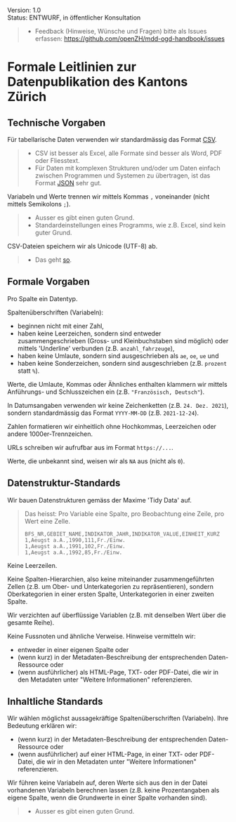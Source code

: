 
Version: 1.0 <br>
Status: ENTWURF, in öffentlicher Konsultation

> - Feedback (Hinweise, Wünsche und Fragen) bitte als Issues erfassen: https://github.com/openZH/mdd-ogd-handbook/issues


# Formale Leitlinien zur Datenpublikation des Kantons Zürich

## Technische Vorgaben

Für tabellarische Daten verwenden wir standardmässig das Format [CSV](http://opendatahandbook.org/glossary/en/terms/csv/).

> - CSV ist besser als Excel, alle Formate sind besser als Word, PDF oder Fliesstext.
> - Für Daten mit komplexen Strukturen und/oder um Daten einfach zwischen Programmen und Systemen zu übertragen, ist das Format [JSON](http://opendatahandbook.org/glossary/en/terms/json/) sehr gut.

Variabeln und Werte trennen wir mittels Kommas `,` voneinander (nicht mittels Semikolons `;`).

> - Ausser es gibt einen guten Grund.
> - Standardeinstellungen eines Programms, wie z.B. Excel, sind kein guter Grund.

CSV-Dateien speichern wir als Unicode (UTF-8) ab.

> - Das geht [so](https://github.com/openZH/mdd-ogd-handbook/blob/main/publikationsleitlinien/UTF-8-kodieren.md).

## Formale Vorgaben

Pro Spalte ein Datentyp.

Spaltenüberschriften (Variabeln):
- beginnen nicht mit einer Zahl,
- haben keine Leerzeichen, sondern sind entweder zusammengeschrieben (Gross- und Kleinbuchstaben sind möglich) oder mittels 'Underline' verbunden (z.B. `anzahl_fahrzeuge`),
- haben keine Umlaute, sondern sind ausgeschrieben als `ae`, `oe`, `ue` und
- haben keine Sonderzeichen, sondern sind ausgeschrieben (z.B. `prozent` statt `%`).

Werte, die Umlaute, Kommas oder Ähnliches enthalten klammern wir mittels Anführungs- und Schlusszeichen ein (z.B. `"Französisch, Deutsch"`).

In Datumsangaben verwenden wir keine Zeichenketten (z.B. `24. Dez. 2021`), sondern standardmässig das Format `YYYY-MM-DD` (z.B. `2021-12-24`).

Zahlen formatieren wir einheitlich ohne Hochkommas, Leerzeichen oder andere 1000er-Trennzeichen.

URLs schreiben wir aufrufbar aus im Format `https://...`.

Werte, die unbekannt sind, weisen wir als `NA` aus (nicht als `0`).

## Datenstruktur-Standards

Wir bauen Datenstrukturen gemäss der Maxime 'Tidy Data' auf.

> Das heisst: Pro Variable eine Spalte, pro Beobachtung eine Zeile, pro Wert eine Zelle.  
> 
> ``BFS_NR,GEBIET_NAME,INDIKATOR_JAHR,INDIKATOR_VALUE,EINHEIT_KURZ``  
> ``1,Aeugst a.A.,1990,111,Fr./Einw.``  
> ``1,Aeugst a.A.,1991,102,Fr./Einw.``  
> ``1,Aeugst a.A.,1992,85,Fr./Einw.``

Keine Leerzeilen.

Keine Spalten-Hierarchien, also keine miteinander zusammengeführten Zellen (z.B. um Ober- und Unterkategorien zu repräsentieren), sondern Oberkategorien in einer ersten Spalte, Unterkategorien in einer zweiten Spalte.

Wir verzichten auf überflüssige Variablen (z.B. mit denselben Wert über die gesamte Reihe).

Keine Fussnoten und ähnliche Verweise. Hinweise vermitteln wir:
- entweder in einer eigenen Spalte oder
- (wenn kurz) in der Metadaten-Beschreibung der entsprechenden Daten-Ressource oder
- (wenn ausführlicher) als HTML-Page, TXT- oder PDF-Datei, die wir in den Metadaten unter "Weitere Informationen" referenzieren.

## Inhaltliche Standards

Wir wählen möglichst aussagekräftige Spaltenüberschriften (Variabeln). Ihre Bedeutung erklären wir:
- (wenn kurz) in der Metadaten-Beschreibung der entsprechenden Daten-Ressource oder
- (wenn ausführlicher) auf einer HTML-Page, in einer TXT- oder PDF-Datei, die wir in den Metadaten unter "Weitere Informationen" referenzieren.

Wir führen keine Variabeln auf, deren Werte sich aus den in der Datei vorhandenen Variabeln berechnen lassen (z.B. keine Prozentangaben als eigene Spalte, wenn die  Grundwerte in einer Spalte vorhanden sind).

> - Ausser es gibt einen guten Grund.
